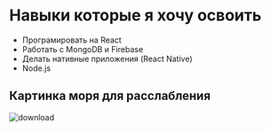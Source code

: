 # Навыки которые я хочу освоить 
- Програмировать на React
- Работать с MongoDB и Firebase
- Делать нативные приложения (React Native)
- Node.js

## Картинка моря для расслабления
![download](https://user-images.githubusercontent.com/116911954/223774026-d2f8f05d-66cd-4a62-9970-22b6026cc66d.jpg)
